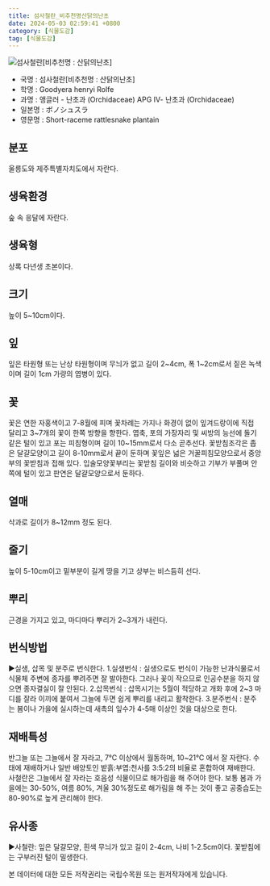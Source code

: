 ```yaml
---
title: 섬사철란_비추천명산닭의난초
date: 2024-05-03 02:59:41 +0800
category: [식물도감]
tag: [식물도감]
---
```




![섬사철란[비추천명 : 산닭의난초]](/fileUpload/plants/basic/Orchidaceae/Goodyera/15331/1_th2.JPG)
- 국명 : 섬사철란[비추천명 : 산닭의난초]
- 학명 : Goodyera henryi Rolfe
- 과명 : 앵글러 - 난초과 (Orchidaceae) APG Ⅳ- 난초과 (Orchidaceae)
- 일본명 : ボノシュスラ
- 영문명 : Short-raceme rattlesnake plantain


## 분포
울릉도와 제주특별자치도에서 자란다.
## 생육환경
숲 속 응달에 자란다.
## 생육형
상록 다년생 초본이다.
## 크기
높이 5~10cm이다.
## 잎
잎은 타원형 또는 난상 타원형이며 무늬가 없고 길이 2~4cm, 폭 1~2cm로서 짙은 녹색이며 길이 1cm 가량의 엽병이 있다.
## 꽃
꽃은 연한 자홍색이고 7-8월에 피며 꽃차례는 가지나 화경이 없이 잎겨드랑이에 직접 달리고 3~7개의 꽃이 한쪽 방향을 향한다. 엽축, 포의 가장자리 및 씨방의 능선에 돌기같은 털이 있고 포는 피침형이며 길이 10~15mm로서 다소 곧추선다. 꽃받침조각은 좁은 달걀모양이고 길이 8-10mm로서 끝이 둔하며 꽃잎은 넓은 거꿀피침모양으로서 중앙부의 꽃받침과 접해 있다. 입술모양꽃부리는 꽃받침 길이와 비슷하고 기부가 부풀며 안쪽에 털이 있고 판연은 달걀모양으로서 둔하다.
## 열매
삭과로 길이가 8~12mm 정도 된다.
## 줄기
높이 5-10cm이고 밑부분이 길게 땅을 기고 상부는 비스듬히 선다.
## 뿌리
근경을 가지고 있고, 마디마다 뿌리가 2~3개가 내린다.
## 번식방법
▶실생, 삽목 및 분주로 번식한다. 1.실생번식 : 실생으로도 번식이 가능한 난과식물로서 식물체 주변에 종자를 뿌려주면 잘 발아한다. 그러나 꽃이 작으므로 인공수분을 하지 않으면 종자결실이 잘 안된다. 2.삽목번식 : 삽목시기는 5월이 적당하고 개화 후에 2~3 마디를 잘라 이끼에 붙여서 그늘에 두면 쉽게 뿌리를 내리고 활착한다. 3.분주번식 : 분주는 봄이나 가을에 실시하는데 새촉의 잎수가 4-5매 이상인 것을 대상으로 한다.
## 재배특성
반그늘 또는 그늘에서 잘 자라고, 7℃ 이상에서 월동하며, 10~21℃ 에서 잘 자란다. 수태에 재배하거나 일반 배양토인 밭흙:부엽:천사를 3:5:2의 비율로 혼합하여 재배한다. 사철란은 그늘에서 잘 자라는 호음성 식물이므로 해가림을 해 주어야 한다. 보통 봄과 가을에는 30-50%, 여름 80%, 겨울 30%정도로 해가림을 해 주는 것이 좋고 공중습도는 80-90%로 높게 관리해야 한다.
## 유사종
▶사철란: 잎은 달걀모양, 흰색 무늬가 있고 길이 2-4cm, 나비 1-2.5cm이다. 꽃받침에는 구부러진 털이 밀생한다.






본 데이터에 대한 모든 저작권리는 국립수목원 또는 원저작자에게 있습니다.
